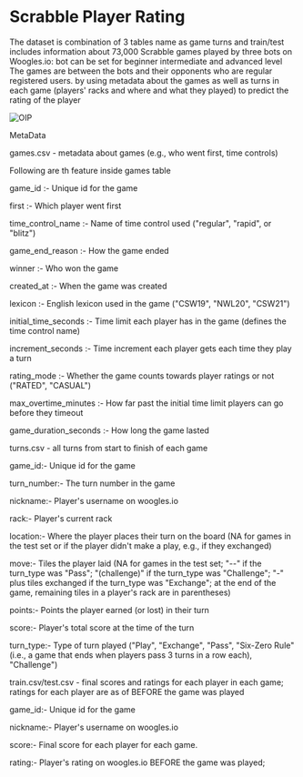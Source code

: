 # Scrabble Player Rating

The dataset is combination of 3 tables name as game turns and train/test includes information about 73,000 Scrabble games played by three bots on Woogles.io: bot can be set for beginner intermediate and advanced level The games are between the bots and their opponents who are regular registered users. by using metadata about the games as well as turns in each game (players' racks and where and what they played) to predict the rating of the player

![OIP](https://user-images.githubusercontent.com/111516810/201037135-d8bbadb3-f640-46ff-8a81-bb297b3fce0d.jpg)


MetaData

games.csv - metadata about games (e.g., who went first, time controls)

Following are th feature inside  games table

  game_id :- Unique id for the game
  
  first :- Which player went first
  
  time_control_name :- Name of time control used ("regular", "rapid", or "blitz")
  
  game_end_reason :- How the game ended
  
  winner :- Who won the game
  
  created_at :- When the game was created
  
  lexicon :- English lexicon used in the game ("CSW19", "NWL20", "CSW21")
  
  initial_time_seconds :- Time limit each player has in the game (defines the time control name)
  
  increment_seconds :- Time increment each player gets each time they play a turn
  
  rating_mode :- Whether the game counts towards player ratings or not ("RATED", "CASUAL")
  
  max_overtime_minutes :- How far past the initial time limit players can go before they timeout
  
  game_duration_seconds :- How long the game lasted
  
turns.csv - all turns from start to finish of each game

  game_id:- Unique id for the game
  
  turn_number:- The turn number in the game
  
  nickname:- Player's username on woogles.io
  
  rack:- Player's current rack
  
  location:- Where the player places their turn on the board (NA for games in the test set or if the player didn't make a play, e.g., if they exchanged)
  
  move:- Tiles the player laid (NA for games in the test set; "--" if the turn_type was "Pass"; "(challenge)" if the turn_type was "Challenge"; "-" plus tiles exchanged if the turn_type was "Exchange"; at the end of the game, remaining tiles in a player's rack are in parentheses)
  
  points:- Points the player earned (or lost) in their turn
  
  score:- Player's total score at the time of the turn
  
  turn_type:- Type of turn played ("Play", "Exchange", "Pass", "Six-Zero Rule" (i.e., a game that ends when players pass 3 turns in a row each), "Challenge")
  
train.csv/test.csv - final scores and ratings for each player in each game; ratings for each player are as of BEFORE the game was played

  game_id:- Unique id for the game
  
  nickname:- Player's username on woogles.io
  
  score:- Final score for each player for each game.
  
  rating:- Player's rating on woogles.io BEFORE the game was played; 
